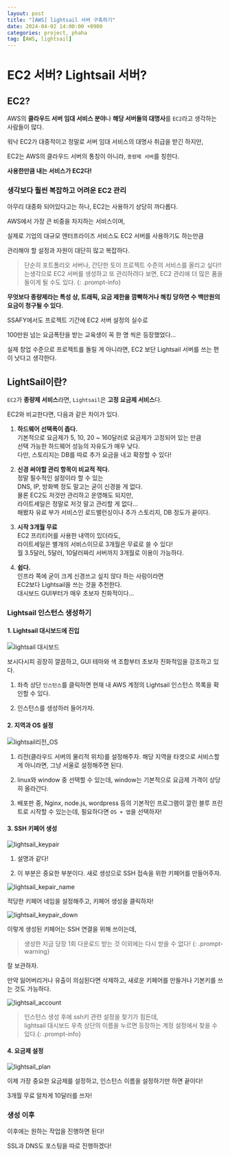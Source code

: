 ```yaml
---
layout: post
title: "[AWS] lightsail 서버 구축하기"
date: 2024-04-02 14:00:00 +0900
categories: project, phaha
tag: [AWS, lightsail]
---
```


# **EC2 서버? Lightsail 서버?**

## **EC2?**

AWS의 **클라우드 서버 임대 서비스 분야**나 **해당 서버들의 대명사**를 `EC2`라고 생각하는 사람들이 많다.

워낙 EC2가 대중적이고 정말로 서버 임대 서비스의 대명사 취급을 받긴 하지만,

EC2는 AWS의 클라우드 서버의 통칭이 아니라, `종량제 서버`를 칭한다.

**사용한만큼 내는 서비스가 EC2다!**

### **생각보다 훨씬 복잡하고 어려운 EC2 관리**

아무리 대중화 되어있다고는 하나, EC2는 사용하기 상당히 까다롭다.

AWS에서 가장 큰 비중을 차지하는 서비스이며,

실제로 기업의 대규모 엔터프라이즈 서비스도 EC2 서버를 사용하기도 하는만큼

관리해야 할 설정과 자원이 대단히 많고 복잡하다.

>단순히 포트폴리오 서버나, 간단한 토이 프로젝트 수준의 서비스를 올리고 싶다!!<br>
는생각으로 EC2 서버를 생성하고 또 관리하려다 보면, EC2 관리에 더 많은 품을 들이게 될 수도 있다.
{: .prompt-info}

**무엇보다 종량제라는 특성 상, 트래픽, 요금 제한을 깜빡하거나 해킹 당하면 수 백만원의 요금이 청구될 수 있다.**

SSAFY에서도 프로젝트 기간에 EC2 서버 설정의 실수로

100만원 넘는 요금폭탄을 받는 교육생이 꼭 한 명 씩은 등장했었다...

실제 창업 수준으로 프로젝트를 돌릴 게 아니라면, EC2 보단 Lightsail 서버를 쓰는 편이 낫다고 생각한다.

## **LightSail이란?**

`EC2`가 **종량제 서비스**라면, `Lightsail`은 **고정 요금제 서비스**다.

EC2와 비교한다면, 다음과 같은 차이가 있다.

1. **하드웨어 선택폭이 좁다.**<br>
  기본적으로 요금제가 5, 10, 20 ~ 160달러로 요금제가 고정되어 있는 만큼<br>
  선택 가능한 하드웨어 성능의 자유도가 매우 낮다.<br>
  다만, 스토리지는 DB를 따로 추가 요금을 내고 확장할 수 있다!

2. **신경 써야할 관리 항목이 비교적 적다.**<br>
  정말 필수적인 설정이라 할 수 있는<br>
  DNS, IP, 방화벽 정도 말고는 굳이 신경쓸 게 없다.<br>
  물론 EC2도 저것만 관리하고 운영해도 되지만,<br>
  라이트세일은 정말로 저것 말고 관리할 게 없다...<br>
  해봤자 유료 부가 서비스인 로드밸런싱이나 추가 스토리지, DB 정도가 끝이다.

3. **시작 3개월 무료**<br>
  EC2 프리티어를 사용한 내역이 있더라도,<br>
  라이트세일은 별개의 서비스이므로 3개월은 무료로 쓸 수 있다!<br>
  월 3.5달러, 5달러, 10달러짜리 서버까지 3개월로 이용이 가능하다.

4. **쉽다.**<br>
  인프라 쪽에 굳이 크게 신경쓰고 싶지 않다 하는 사람이라면<br>
  EC2보다 Lightsail을 쓰는 것을 추천한다.<br>
  대시보드 GUI부터가 매우 초보자 친화적이다...

### **Lightsail 인스턴스 생성하기**

#### **1. Lightsail 대시보드에 진입**

![lightsail 대시보드](pjt_phaha/lightsail_dash.jpeg)

보시다시피 굉장히 깔끔하고, GUI 테마와 색 조합부터 초보자 친화적임을 강조하고 있다.

1. 좌측 상단 `인스턴스`를 클릭하면 현재 내 AWS 계정의 Lightsail 인스턴스 목록을 확인할 수 있다.

2. 인스턴스를 생성하러 들어가자.

#### **2. 지역과 OS 설정**

![lightsail리전_OS](pjt_phaha/lightsail_region_os.jpeg)

1. 리전(클라우드 서버의 물리적 위치)를 설정해주자. 해당 지역을 타겟으로 서비스할 게 아니라면, 그냥 서울로 설정해주면 된다.

2. linux와 window 중 선택할 수 있는데, window는 기본적으로 요금제 가격이 상당히 올라간다.

3. 배포판 중, Nginx, node.js, wordpress 등의 기본적인 프로그램이 깔린 블루 프린트로 시작할 수 있는는데, 필요하다면 `OS + 앱`을 선택하자!

#### **3. SSH 키페어 생성**

![lightsail_keypair](pjt_phaha/lightsail_keypair.jpeg)

1. 설명과 같다!

2. 이 부분은 중요한 부분이다. 새로 생성으로 SSH 접속을 위한 키페어를 만들어주자.

![lightsail_kepair_name](pjt_phaha/lightsail_keypair_name.jpeg)

적당한 키페어 네임을 설정해주고, 키페어 생성을 클릭하자!

![lightsail_keypair_down](pjt_phaha/lightsail_keypair_down.jpeg)

이렇게 생성된 키페어는 SSH 연결을 위해 쓰이는데,

>생성한 지금 당장 1회 다운로드 받는 것 이외에는 다시 받을 수 없다!
{: .prompt-warning}

잘 보관하자.

만약 잃어버리거나 유출이 의심된다면 삭제하고, 새로운 키페어를 만들거나 기본키를 쓰는 것도 가능하다.

![lightsail_account](pjt_phaha/lightsail_acc.jpeg)

> 인스턴스 생성 후에 ssh키 관련 설정을 찾기가 힘든데,<br>lightsail 대시보드 우측 상단의 이름을 누르면 등장하는 계정 설정에서 찾을 수 있다.{: .prompt-info}

#### **4. 요금제 설정**

![lightsail_plan](pjt_phaha/lightsail_plan.jpeg)

이제 가장 중요한 요금제를 설정하고, 인스턴스 이름을 설정하기만 하면 끝이다!

3개월 무료 알차게 10달러를 쓰자!

### 생성 이후

이후에는 원하는 작업을 진행하면 된다!

SSL과 DNS도 포스팅을 따로 진행하겠다!